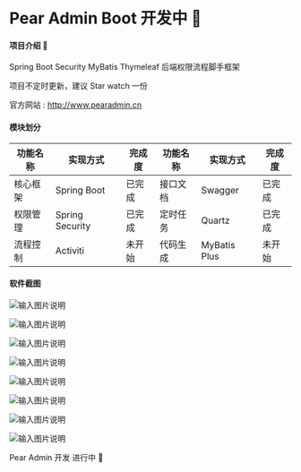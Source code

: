 # Pear Admin Boot  开发中  :tada: 

#### 项目介绍  :jack_o_lantern: 

Spring Boot Security MyBatis Thymeleaf 后端权限流程脚手框架

项目不定时更新，建议 Star watch 一份

官方网站 : http://www.pearadmin.cn

#### 模块划分



|功能名称     |实现方式     |完成度     |功能名称     |实现方式     |完成度     |
| --- | --- | --- | --- | --- | --- |
|核心框架     |Spring Boot     |已完成     |接口文档     |Swagger     |已完成     |
|权限管理     |Spring Security     |已完成     |定时任务     |Quartz     |已完成     |
|流程控制     |Activiti     |未开始     |代码生成     |MyBatis Plus     |未开始     |



#### 软件截图

![输入图片说明](https://images.gitee.com/uploads/images/2020/0409/232343_75438e29_4835367.png "1DC_YSZ{{Z__FA_)D22ZV~K.png")

![输入图片说明](https://images.gitee.com/uploads/images/2020/0409/232400_fbeaaab5_4835367.png "FV{6]DVHU_]7@WAOX4O$(7Q.png")

![输入图片说明](https://images.gitee.com/uploads/images/2020/0409/232408_9bd7fff2_4835367.png "FH1)%5~7(Q8$@%69D0D20$5.png")

![输入图片说明](https://images.gitee.com/uploads/images/2020/0409/232417_fd3a4c75_4835367.png "}_QW$N(7@_O]%(3U@ES~XGM.png")

![输入图片说明](https://images.gitee.com/uploads/images/2020/0409/232427_f20eecfd_4835367.png "_HYELQRSQ(B8]8BXK[0J}@T.png")

![输入图片说明](https://images.gitee.com/uploads/images/2020/0409/232438_4dbe9ace_4835367.png "9XFJLJMCRL@`945V{B04K~L.png")

![输入图片说明](https://images.gitee.com/uploads/images/2020/0409/232506_04c112d6_4835367.png "0Z`V9H`PUT4E_2282@KAB]K.png")

![输入图片说明](https://images.gitee.com/uploads/images/2020/0409/233500_61ecc41d_4835367.png "UGF{USQ1(YWCG(JMI[JG@FP.png")

Pear Admin 开发 进行中  :camel: 

